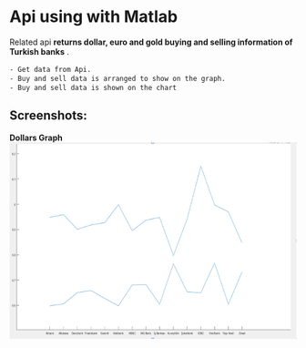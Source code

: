 # Api using with Matlab 

Related api __returns dollar, euro and gold buying and selling information of Turkish banks__ .

```
- Get data from Api.
- Buy and sell data is arranged to show on the graph.
- Buy and sell data is shown on the chart
```

## Screenshots:
__Dollars Graph__
<img src="https://github.com/ogulcanucarsu/matlab-api/blob/master/art/ss-usd.PNG" height="345" width="837">

